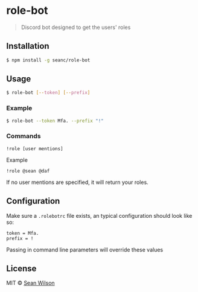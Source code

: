 # role-bot

> Discord bot designed to get the users' roles

## Installation

```sh
$ npm install -g seanc/role-bot
```

## Usage

```sh
$ role-bot [--token] [--prefix]
```

### Example

```sh
$ role-bot --token Mfa. --prefix "!"
```

### Commands

```
!role [user mentions]
```

Example
```
!role @sean @daf
```

If no user mentions are specified, it will return your roles.

## Configuration

Make sure a `.rolebotrc` file exists,
an typical configuration should look like so:

```
token = Mfa.
prefix = !
```

Passing in command line parameters will override these values

## License

MIT © [Sean Wilson](https://imsean.me)
